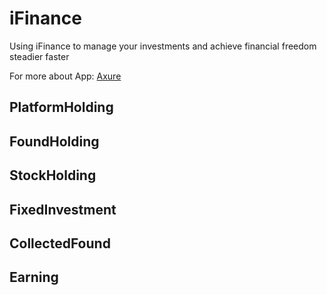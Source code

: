 # iFinance
Using iFinance to manage your investments and achieve financial freedom steadier faster

For more about App:  [Axure](https://github.com/FLYKingdom/iFinance/blob/master/iFinance.rp?raw=true)

PlatformHolding
---

FoundHolding
---

StockHolding
---

FixedInvestment
---

CollectedFound
---

Earning
---
